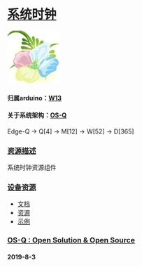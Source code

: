 ﻿# [系统时钟](https://github.com/OS-Q/D91)
[![sites](OS-Q/OS-Q.png)](http://www.OS-Q.com)
#### 归属arduino：[W13](https://github.com/OS-Q/W13)
#### 关于系统架构：[OS-Q](https://github.com/OS-Q/OS-Q)

Edge-Q -> Q[4] -> M[12] -> W[52] -> D[365]

### [资源描述](https://github.com/OS-Q/D91/wiki) 

系统时钟资源组件

### [设备资源](https://github.com/OS-Q/D91) 

* [文档](docs/)
* [资源](src/)
* [示例](examples/)

### [OS-Q : Open Solution & Open Source](http://www.OS-Q.com/D91)
####  2019-8-3
